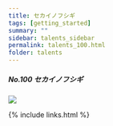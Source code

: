 ```yaml
---
title: セカイノフシギ
tags: [getting_started]
summary: ""
sidebar: talents_sidebar
permalink: talents_100.html
folder: talents
---
```



##### No.100 セカイノフシギ

![](https://yt3.ggpht.com/ytc/AKedOLT8o0kbgj9XTzVF1_rHym8v94MclQyh6a-walcV9Q=s176-c-k-c0x00ffffff-no-rj)





{% include links.html %}
